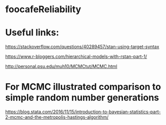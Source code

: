 # foocafeReliability


# Useful links:

https://stackoverflow.com/questions/40289457/stan-using-target-syntax


https://www.r-bloggers.com/hierarchical-models-with-rstan-part-1/

http://personal.psu.edu/muh10/MCMCtut/MCMC.html

#  For MCMC illustrated comparison to simple random number generations

https://blog.stata.com/2016/11/15/introduction-to-bayesian-statistics-part-2-mcmc-and-the-metropolis-hastings-algorithm/